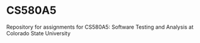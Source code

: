 # CS580A5
Repository for assignments for CS580A5: Software Testing and Analysis at Colorado State University
